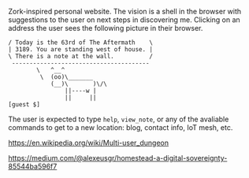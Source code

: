 Zork-inspired personal website. 
The vision is a shell in the browser with suggestions to the user on next steps in discovering me. 
Clicking on an address the user sees the following picture in their browser. 

```shell
/ Today is the 63rd of The Aftermath    \
| 3189. You are standing west of house. |
\ There is a note at the wall.          /
 --------------------------------------- 
        \   ^__^
         \  (oo)\_______
            (__)\       )\/\
                ||----w |
                ||     ||
[guest $]
```
The user is expected to type `help`, `view_note`, or any of the avaliable commands to get to a new location: blog, contact info, IoT mesh, etc.

https://en.wikipedia.org/wiki/Multi-user_dungeon

https://medium.com/@alexeusgr/homestead-a-digital-sovereignty-85544ba596f7
